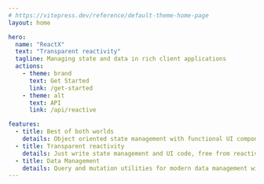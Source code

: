 ```yaml
---
# https://vitepress.dev/reference/default-theme-home-page
layout: home

hero:
  name: "ReactX"
  text: "Transparent reactivity"
  tagline: Managing state and data in rich client applications
  actions:
    - theme: brand
      text: Get Started
      link: /get-started
    - theme: alt
      text: API
      link: /api/reactive

features:
  - title: Best of both worlds
    details: Object oriented state management with functional UI components
  - title: Transparent reactivity
    details: Just write state management and UI code, free from reactivity boilerplate
  - title: Data Management
    details: Query and mutation utilities for modern data management with React
---
```

